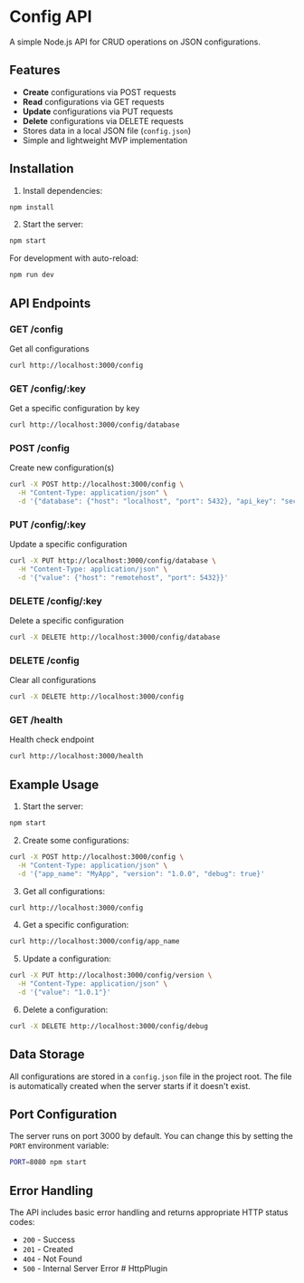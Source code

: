 # Config API

A simple Node.js API for CRUD operations on JSON configurations.

## Features

- **Create** configurations via POST requests
- **Read** configurations via GET requests
- **Update** configurations via PUT requests
- **Delete** configurations via DELETE requests
- Stores data in a local JSON file (`config.json`)
- Simple and lightweight MVP implementation

## Installation

1. Install dependencies:
```bash
npm install
```

2. Start the server:
```bash
npm start
```

For development with auto-reload:
```bash
npm run dev
```

## API Endpoints

### GET /config
Get all configurations
```bash
curl http://localhost:3000/config
```

### GET /config/:key
Get a specific configuration by key
```bash
curl http://localhost:3000/config/database
```

### POST /config
Create new configuration(s)
```bash
curl -X POST http://localhost:3000/config \
  -H "Content-Type: application/json" \
  -d '{"database": {"host": "localhost", "port": 5432}, "api_key": "secret123"}'
```

### PUT /config/:key
Update a specific configuration
```bash
curl -X PUT http://localhost:3000/config/database \
  -H "Content-Type: application/json" \
  -d '{"value": {"host": "remotehost", "port": 5432}}'
```

### DELETE /config/:key
Delete a specific configuration
```bash
curl -X DELETE http://localhost:3000/config/database
```

### DELETE /config
Clear all configurations
```bash
curl -X DELETE http://localhost:3000/config
```

### GET /health
Health check endpoint
```bash
curl http://localhost:3000/health
```

## Example Usage

1. Start the server:
```bash
npm start
```

2. Create some configurations:
```bash
curl -X POST http://localhost:3000/config \
  -H "Content-Type: application/json" \
  -d '{"app_name": "MyApp", "version": "1.0.0", "debug": true}'
```

3. Get all configurations:
```bash
curl http://localhost:3000/config
```

4. Get a specific configuration:
```bash
curl http://localhost:3000/config/app_name
```

5. Update a configuration:
```bash
curl -X PUT http://localhost:3000/config/version \
  -H "Content-Type: application/json" \
  -d '{"value": "1.0.1"}'
```

6. Delete a configuration:
```bash
curl -X DELETE http://localhost:3000/config/debug
```

## Data Storage

All configurations are stored in a `config.json` file in the project root. The file is automatically created when the server starts if it doesn't exist.

## Port Configuration

The server runs on port 3000 by default. You can change this by setting the `PORT` environment variable:

```bash
PORT=8080 npm start
```

## Error Handling

The API includes basic error handling and returns appropriate HTTP status codes:
- `200` - Success
- `201` - Created
- `404` - Not Found
- `500` - Internal Server Error
#   H t t p P l u g i n  
 